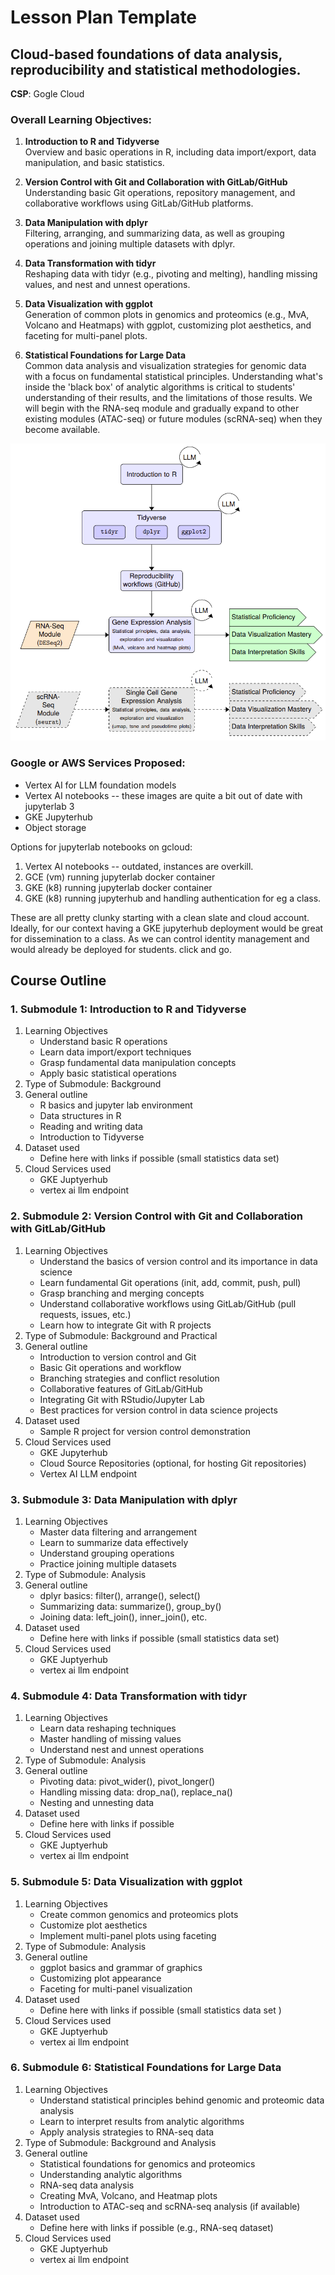 # Lesson Plan Template

## Cloud-based foundations of data analysis, reproducibility and statistical methodologies.

**CSP**: Gogle Cloud


### Overall Learning Objectives:
1. **Introduction to R and Tidyverse**  
   Overview and basic operations in R, including data import/export, data manipulation, and basic statistics.

2. **Version Control with Git and Collaboration with GitLab/GitHub**
   Understanding basic Git operations, repository management, and collaborative workflows using GitLab/GitHub platforms.

3. **Data Manipulation with dplyr**  
   Filtering, arranging, and summarizing data, as well as grouping operations and joining multiple datasets with dplyr.

4. **Data Transformation with tidyr**  
   Reshaping data with tidyr (e.g., pivoting and melting), handling missing values, and nest and unnest operations.

5. **Data Visualization with ggplot**  
   Generation of common plots in genomics and proteomics (e.g., MvA, Volcano and Heatmaps) with ggplot, customizing plot aesthetics, and faceting for multi-panel plots.

6. **Statistical Foundations for Large Data**  
Common data analysis and visualization strategies for genomic data with a focus on fundamental statistical principles. Understanding what's inside the 'black box' of analytic algorithms is critical to students' understanding of their results, and the limitations of those results. We will begin with the RNA-seq module and gradually expand to other existing modules (ATAC-seq) or future modules (scRNA-seq) when they become available.


![proceschart](../img/process_chart.png)

### Google or AWS Services Proposed:
- Vertex AI for LLM foundation models 
- Vertex AI notebooks -- these images are quite a bit out of date with jupyterlab 3
- GKE Jupyterhub
- Object storage

Options for jupyterlab notebooks on gcloud:

1. Vertex AI notebooks -- outdated, instances are overkill.
2. GCE (vm) running jupyterlab docker container
3. GKE (k8) running jupyterlab docker container
4. GKE (k8) running jupyterhub and handling authentication for eg a class.

These are all pretty clunky starting with a clean slate and cloud account.
Ideally, for our context having a GKE jupyterhub deployment would be great for
dissemination to a class.  As we can control identity management and would already
be deployed for students.  click and go.

## Course Outline

### 1. Submodule 1: Introduction to R and Tidyverse
1. Learning Objectives
   - Understand basic R operations
   - Learn data import/export techniques
   - Grasp fundamental data manipulation concepts
   - Apply basic statistical operations
2. Type of Submodule: Background
3. General outline
   - R basics and jupyter lab environment
   - Data structures in R
   - Reading and writing data
   - Introduction to Tidyverse
4. Dataset used
   - Define here with links if possible (small statistics data set)
5. Cloud Services used
   - GKE Juptyerhub
   - vertex ai llm endpoint

### 2. Submodule 2: Version Control with Git and Collaboration with GitLab/GitHub
1. Learning Objectives
   - Understand the basics of version control and its importance in data science
   - Learn fundamental Git operations (init, add, commit, push, pull)
   - Grasp branching and merging concepts
   - Understand collaborative workflows using GitLab/GitHub (pull requests, issues, etc.)
   - Learn how to integrate Git with R projects
2. Type of Submodule: Background and Practical
3. General outline
   - Introduction to version control and Git
   - Basic Git operations and workflow
   - Branching strategies and conflict resolution
   - Collaborative features of GitLab/GitHub
   - Integrating Git with RStudio/Jupyter Lab
   - Best practices for version control in data science projects
4. Dataset used
   - Sample R project for version control demonstration
5. Cloud Services used
   - GKE Jupyterhub
   - Cloud Source Repositories (optional, for hosting Git repositories)
   - Vertex AI LLM endpoint 



### 3. Submodule 3: Data Manipulation with dplyr
1. Learning Objectives
   - Master data filtering and arrangement
   - Learn to summarize data effectively
   - Understand grouping operations
   - Practice joining multiple datasets
2. Type of Submodule: Analysis
3. General outline
   - dplyr basics: filter(), arrange(), select()
   - Summarizing data: summarize(), group_by()
   - Joining data: left_join(), inner_join(), etc.
4. Dataset used
   - Define here with links if possible (small statistics data set)
5. Cloud Services used
   - GKE Juptyerhub
   - vertex ai llm endpoint

### 4. Submodule 4: Data Transformation with tidyr
1. Learning Objectives
   - Learn data reshaping techniques
   - Master handling of missing values
   - Understand nest and unnest operations
2. Type of Submodule: Analysis
3. General outline
   - Pivoting data: pivot_wider(), pivot_longer()
   - Handling missing data: drop_na(), replace_na()
   - Nesting and unnesting data
4. Dataset used
   - Define here with links if possible
5. Cloud Services used
   - GKE Juptyerhub
   - vertex ai llm endpoint

### 5. Submodule 5: Data Visualization with ggplot
1. Learning Objectives
   - Create common genomics and proteomics plots
   - Customize plot aesthetics
   - Implement multi-panel plots using faceting
2. Type of Submodule: Analysis
3. General outline
   - ggplot basics and grammar of graphics
   - Customizing plot appearance
   - Faceting for multi-panel visualization
4. Dataset used
   - Define here with links if possible (small statistics data set )
5. Cloud Services used
   - GKE Juptyerhub
   - vertex ai llm endpoint

### 6. Submodule 6: Statistical Foundations for Large Data
1. Learning Objectives
   - Understand statistical principles behind genomic and proteomic data analysis
   - Learn to interpret results from analytic algorithms
   - Apply analysis strategies to RNA-seq data
2. Type of Submodule: Background and Analysis
3. General outline
   - Statistical foundations for genomics and proteomics
   - Understanding analytic algorithms
   - RNA-seq data analysis
   - Creating MvA, Volcano, and Heatmap plots
   - Introduction to ATAC-seq and scRNA-seq analysis (if available)
4. Dataset used
   - Define here with links if possible (e.g., RNA-seq dataset)
5. Cloud Services used
   - GKE Juptyerhub
   - vertex ai llm endpoint

